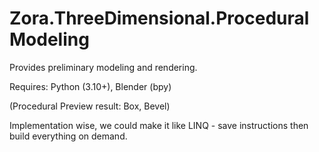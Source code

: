 # Zora.ThreeDimensional.ProceduralModeling

Provides preliminary modeling and rendering.

Requires: Python (3.10+), Blender (bpy)

(Procedural Preview result: Box, Bevel)

Implementation wise, we could make it like LINQ - save instructions then build everything on demand.